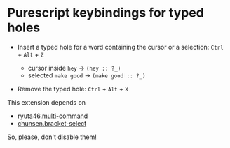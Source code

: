 # Purescript keybindings for typed holes

* Insert a typed hole for a word containing the cursor or a selection: `Ctrl` + `Alt` + `Z`
  * cursor inside `hey` -> `(hey :: ?_)`
  * selected `make good` -> `(make good :: ?_)`

* Remove the typed hole: `Ctrl` + `Alt` + `X`

This extension depends on

* [ryuta46.multi-command](https://marketplace.visualstudio.com/items?itemName=ryuta46.multi-command)
* [chunsen.bracket-select](https://marketplace.visualstudio.com/items?itemName=chunsen.bracket-select)

So, please, don't disable them!
